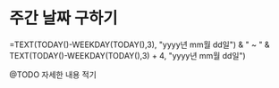 # 주간 날짜 구하기

=TEXT(TODAY()-WEEKDAY(TODAY(),3), "yyyy년 mm월 dd일") & " ~ " & TEXT(TODAY()-WEEKDAY(TODAY(),3) + 4, "yyyy년 mm월 dd일")

@TODO 자세한 내용 적기

